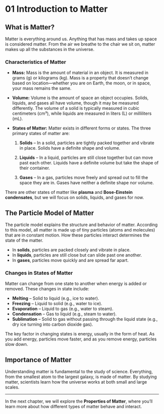 # 01 Introduction to Matter

## What is Matter?

Matter is everything around us. Anything that has mass and takes up space is considered matter. From the air we breathe to the chair we sit on, matter makes up all the substances in the universe.

### Characteristics of Matter

- **Mass:** Mass is the amount of material in an object. It is measured in grams (g) or kilograms (kg). Mass is a property that doesn’t change based on location—whether you are on Earth, the moon, or in space, your mass remains the same.
  
- **Volume:** Volume is the amount of space an object occupies. Solids, liquids, and gases all have volume, though it may be measured differently. The volume of a solid is typically measured in cubic centimeters (cm³), while liquids are measured in liters (L) or milliliters (mL).
  
- **States of Matter:** Matter exists in different forms or states. The three primary states of matter are:
  
  1. **Solids** – In a solid, particles are tightly packed together and vibrate in place. Solids have a definite shape and volume.
  
  2. **Liquids** – In a liquid, particles are still close together but can move past each other. Liquids have a definite volume but take the shape of their container.
  
  3. **Gases** – In a gas, particles move freely and spread out to fill the space they are in. Gases have neither a definite shape nor volume.

There are other states of matter like **plasma** and **Bose-Einstein condensates**, but we will focus on solids, liquids, and gases for now.

## The Particle Model of Matter

The particle model explains the structure and behavior of matter. According to this model, all matter is made up of tiny particles (atoms and molecules) that are in constant motion. How these particles interact determines the state of the matter.

- In **solids**, particles are packed closely and vibrate in place.
- In **liquids**, particles are still close but can slide past one another.
- In **gases**, particles move quickly and are spread far apart.

### Changes in States of Matter

Matter can change from one state to another when energy is added or removed. These changes in state include:

- **Melting** – Solid to liquid (e.g., ice to water).
- **Freezing** – Liquid to solid (e.g., water to ice).
- **Evaporation** – Liquid to gas (e.g., water to steam).
- **Condensation** – Gas to liquid (e.g., steam to water).
- **Sublimation** – Solid to gas without passing through the liquid state (e.g., dry ice turning into carbon dioxide gas).

The key factor in changing states is energy, usually in the form of heat. As you add energy, particles move faster, and as you remove energy, particles slow down.

## Importance of Matter

Understanding matter is fundamental to the study of science. Everything, from the smallest atom to the largest galaxy, is made of matter. By studying matter, scientists learn how the universe works at both small and large scales.

---

In the next chapter, we will explore the **Properties of Matter**, where you’ll learn more about how different types of matter behave and interact.